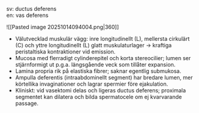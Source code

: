 sv: ductus deferens  
en: vas deferens

![[Pasted image 20251014094004.png|360]]

- Välutvecklad muskulär vägg: inre longitudinellt (L), mellersta cirkulärt (C) och yttre longitudinellt (L) glatt muskulaturlager → kraftiga peristaltiska kontraktioner vid emission.
- Mucosa med flerradigt cylinderepitel och korta stereocilier; lumen ser stjärnformigt ut p.g.a. längsgående veck som tillåter expansion.
- Lamina propria rik på elastiska fibrer; saknar egentlig submukosa.
- Ampulla deferentis (intraabdominellt segment) har bredare lumen, mer körtellika invaginationer och lagrar spermier före ejakulation.
- Kliniskt: vid vasektomi delas och ligeras ductus deferens; proximala segmentet kan dilatera och bilda spermatocele om ej kvarvarande passage.
